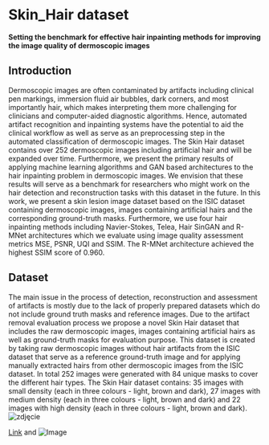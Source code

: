 # Skin_Hair dataset
**Setting the benchmark for effective hair inpainting methods for improving the image quality of dermoscopic images**

## Introduction
Dermoscopic images are often contaminated by artifacts including clinical pen markings, immersion fluid air bubbles, dark corners, and most importantly hair, which makes interpreting them more challenging for clinicians and computer-aided diagnostic algorithms. Hence, automated artifact recognition and inpainting systems have the potential to aid the clinical workflow as well as serve as an preprocessing step in the automated classification of dermoscopic images. The Skin Hair dataset contains
over 252 dermoscopic images including artificial hair and will be expanded over time. Furthermore, we present the primary results of applying machine learning algorithms and GAN based architectures to the hair inpainting problem in dermoscopic images. We envision that these results will serve as a benchmark for researchers who might work on the hair detection and reconstruction tasks with this dataset in the future. In this work, we present a skin lesion image dataset based on the ISIC
dataset containing dermoscopic images, images containing artificial hairs and the corresponding ground-truth masks. Furthermore, we use four hair inpainting methods including Navier-Stokes, Telea, Hair SinGAN and R-MNet architectures which we evaluate using image quality assessment metrics MSE, PSNR, UQI and SSIM. The R-MNet architecture achieved the highest SSIM score of 0.960.
## Dataset
The main issue in the process of detection, reconstruction and assessment of artifacts is mostly due to the lack of properly prepared datasets which do not include
ground truth masks and reference images. Due to the artifact removal evaluation process we propose a novel Skin Hair dataset that includes the raw dermoscopic
images, images containing artificial hairs as well as ground-truth masks for evaluation purpose. This dataset is created by taking raw dermoscopic images without
hair artifacts from the ISIC dataset that serve as a reference ground-truth image and for applying manually extracted hairs from other dermoscopic images from the ISIC dataset.
In total 252 images were generated with 84 unique masks to cover the different hair types. The Skin Hair dataset contains: 35 images with small density (each in three colours - light, brown and dark), 27 images with medium density (each in three colours - light, brown and dark) and 22 images with high density (each in three colours - light, brown and dark).
![zdjęcie](src)



[Link](url) and ![Image](src)
